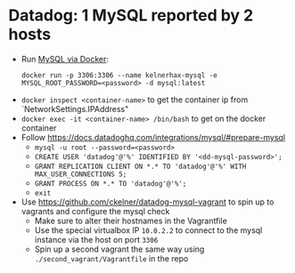 # Datadog: 1 MySQL reported by 2 hosts

* Run [MySQL via Docker](https://hub.docker.com/_/mysql/):
  ```
  docker run -p 3306:3306 --name kelnerhax-mysql -e MYSQL_ROOT_PASSWORD=<password> -d mysql:latest
  ```
* `docker inspect <container-name>` to get the container ip from `NetworkSettings.IPAddress"
* `docker exec -it <container-name> /bin/bash` to get on the docker container
* Follow https://docs.datadoghq.com/integrations/mysql/#prepare-mysql
  * `mysql -u root --password=<password>`
  * `CREATE USER 'datadog'@'%' IDENTIFIED BY '<dd-mysql-password>';`
  * `GRANT REPLICATION CLIENT ON *.* TO 'datadog'@'%' WITH MAX_USER_CONNECTIONS 5;`
  * `GRANT PROCESS ON *.* TO 'datadog'@'%';`
  * `exit`
* Use https://github.com/ckelner/datadog-mysql-vagrant to spin up to vagrants and configure the mysql check
  * Make sure to alter their hostnames in the Vagrantfile
  * Use the special virtualbox IP `10.0.2.2` to connect to the mysql instance via the host on port `3306`
  * Spin up a second vagrant the same way using `./second_vagrant/Vagrantfile` in the repo
